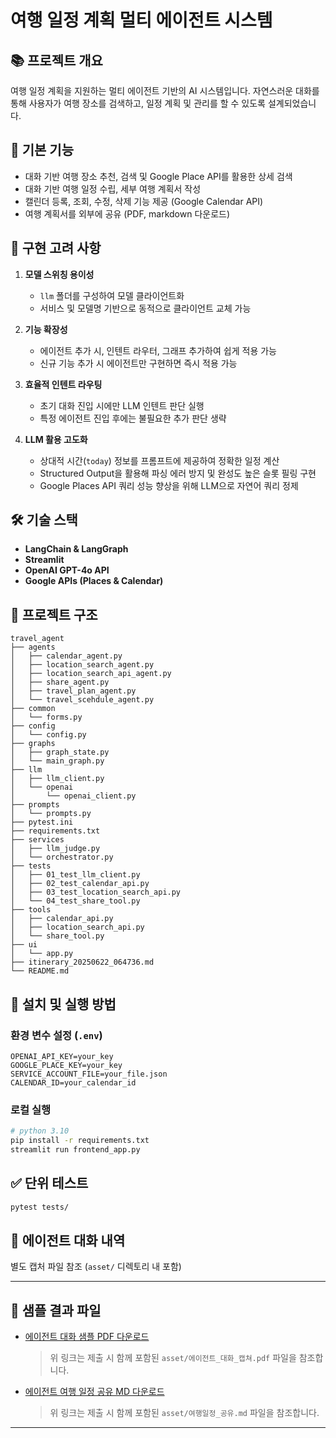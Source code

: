 # 여행 일정 계획 멀티 에이전트 시스템

## 📚 프로젝트 개요
여행 일정 계획을 지원하는 멀티 에이전트 기반의 AI 시스템입니다. 자연스러운 대화를 통해 사용자가 여행 장소를 검색하고, 일정 계획 및 관리를 할 수 있도록 설계되었습니다.

## 📌 기본 기능

- 대화 기반 여행 장소 추천, 검색 및 Google Place API를 활용한 상세 검색
- 대화 기반 여행 일정 수립, 세부 여행 계획서 작성
- 캘린더 등록, 조회, 수정, 삭제 기능 제공 (Google Calendar API)
- 여행 계획서를 외부에 공유 (PDF, markdown 다운로드)


## 🚀 구현 고려 사항

1. **모델 스위칭 용이성**

   - `llm` 폴더를 구성하여 모델 클라이언트화
   - 서비스 및 모델명 기반으로 동적으로 클라이언트 교체 가능

2. **기능 확장성**

   - 에이전트 추가 시, 인텐트 라우터, 그래프 추가하여 쉽게 적용 가능
   - 신규 기능 추가 시 에이전트만 구현하면 즉시 적용 가능

3. **효율적 인텐트 라우팅**

   - 초기 대화 진입 시에만 LLM 인텐트 판단 실행
   - 특정 에이전트 진입 후에는 불필요한 추가 판단 생략

4. **LLM 활용 고도화**

   - 상대적 시간(`today`) 정보를 프롬프트에 제공하여 정확한 일정 계산
   - Structured Output을 활용해 파싱 에러 방지 및 완성도 높은 슬롯 필링 구현
   - Google Places API 쿼리 성능 향상을 위해 LLM으로 자연어 쿼리 정제


## 🛠️ 기술 스택

- **LangChain & LangGraph**
- **Streamlit**
- **OpenAI GPT-4o API**
- **Google APIs (Places & Calendar)**

## 📁 프로젝트 구조

```
travel_agent
├── agents
│   ├── calendar_agent.py
│   ├── location_search_agent.py
│   ├── location_search_api_agent.py
│   ├── share_agent.py
│   ├── travel_plan_agent.py
│   └── travel_scehdule_agent.py
├── common
│   └── forms.py
├── config
│   └── config.py
├── graphs
│   ├── graph_state.py
│   └── main_graph.py
├── llm
│   ├── llm_client.py
│   └── openai
│       └── openai_client.py
├── prompts
│   └── prompts.py
├── pytest.ini
├── requirements.txt
├── services
│   ├── llm_judge.py
│   └── orchestrator.py
├── tests
│   ├── 01_test_llm_client.py
│   ├── 02_test_calendar_api.py
│   ├── 03_test_location_search_api.py
│   └── 04_test_share_tool.py
├── tools
│   ├── calendar_api.py
│   ├── location_search_api.py
│   └── share_tool.py
├── ui
│   └── app.py
├── itinerary_20250622_064736.md
└── README.md

```

## 🚩 설치 및 실행 방법

### 환경 변수 설정 (`.env`)

```dotenv
OPENAI_API_KEY=your_key
GOOGLE_PLACE_KEY=your_key
SERVICE_ACCOUNT_FILE=your_file.json
CALENDAR_ID=your_calendar_id
```

### 로컬 실행

```bash
# python 3.10
pip install -r requirements.txt
streamlit run frontend_app.py
```

## ✅ 단위 테스트

```bash
pytest tests/
```

## 📸 에이전트 대화 내역

별도 캡처 파일 참조 (`asset/` 디렉토리 내 포함)

---

## 📎 샘플 결과 파일

- [에이전트 대화 샘플 PDF 다운로드](asset/에이전트_대화_캡처.pdf)
   > 위 링크는 제출 시 함께 포함된 `asset/에이전트_대화_캡쳐.pdf` 파일을 참조합니다.
- [에이전트 여행 일정 공유 MD 다운로드](asset/여행일정_공유.md)
   > 위 링크는 제출 시 함께 포함된 `asset/여행일정_공유.md` 파일을 참조합니다.
---